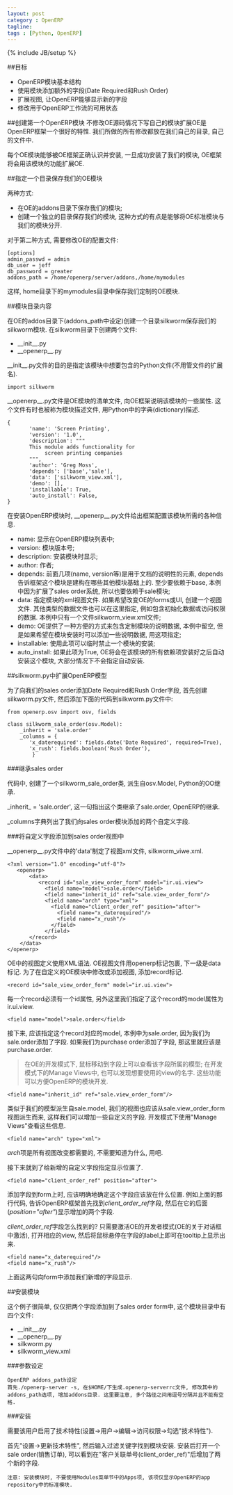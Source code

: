 ```yaml
---
layout: post
category : OpenERP
tagline:
tags : [Python, OpenERP]
---
```

{% include JB/setup %}

##目标

* OpenERP模块基本结构
* 使用模块添加额外的字段(Date Required和Rush Order)
* 扩展视图, 让OpenERP能够显示新的字段
* 修改用于OpenERP工作流的可用状态

##创建第一个OpenERP模块
不修改OE源码情况下写自己的模块扩展OE是OpenERP框架一个很好的特性. 我们所做的所有修改都放在我们自己的目录, 自己的文件中.

每个OE模块能够被OE框架正确认识并安装, 一旦成功安装了我们的模块, OE框架将会用该模块的功能扩展OE.

##指定一个目录保存我们的OE模块

两种方式:

* 在OE的addons目录下保存我们的模块;
* 创建一个独立的目录保存我们的模块, 这种方式的有点是能够将OE标准模块与我们的模块分开.

对于第二种方式, 需要修改OE的配置文件:

    [options]
    admin_passwd = admin
    db_user = jeff
    db_password = greater
    addons_path = /home/openerp/server/addons,/home/mymodules

这样, home目录下的mymodules目录中保存我们定制的OE模块.

##模块目录内容

在OE的addos目录下(addons_path中设定)创建一个目录silkworm保存我们的silkworm模块. 在silkworm目录下创建两个文件:

* \_\_init\_\_.py
* \_\_openerp\_\_.py

\_\_init\_\_.py文件的目的是指定该模块中想要包含的Python文件(不用管文件的扩展名).

    import silkworm

\_\_openerp\_\_.py文件是OE模块的清单文件, 向OE框架说明该模块的一些属性. 这个文件有时也被称为模块描述文件, 用Python中的字典(dictionary)描述.

    {
           'name': 'Screen Printing',
           'version': '1.0',
           'description': """
           This module adds functionality for
                screen printing companies
           """,
           'author': 'Greg Moss',
           'depends': ['base','sale'],
           'data': ['silkworm_view.xml'],
           'demo': [],
           'installable': True,
           'auto_install': False,
    }

在安装OpenERP模块时, \_\_openerp\_\_.py文件给出框架配置该模块所需的各种信息.

* name: 显示在OpenERP模块列表中;
* version: 模块版本号;
* description: 安装模块时显示;
* author: 作者;
* depends: 前面几项(name, version等)是用于文档的说明性的元素, depends告诉框架这个模块是建构在哪些其他模块基础上的. 至少要依赖于base, 本例中因为扩展了sales order系统, 所以也要依赖于sale模块;
* data: 指定模块的xml视图文件. 如果希望改变OE的forms或UI, 创建一个视图文件. 其他类型的数据文件也可以在这里指定, 例如包含初始化数据或访问权限的数据. 本例中只有一个文件silkworm_view.xml文件;
* demo: OE提供了一种方便的方式来包含定制模块的说明数据, 本例中留空, 但是如果希望在模块安装时可以添加一些说明数据, 用这项指定;
* installable: 使用此项可以临时禁止一个模块的安装;
* auto_install: 如果此项为True, OE将会在该模块的所有依赖项安装好之后自动安装这个模块, 大部分情况下不会指定自动安装.

##silkworm.py中扩展OpenERP模型

为了向我们的sales order添加Date Required和Rush Order字段, 首先创建silkworm.py文件, 然后添加下面的代码到silkworm.py文件中:

    from openerp.osv import osv, fields

    class silkworm_sale_order(osv.Model):
        _inherit = 'sale.order'
        _columns = {
           'x_daterequired': fields.date('Date Required', required=True),
           'x_rush': fields.boolean('Rush Order'),
            }

###继承sales order

代码中, 创建了一个silkworm_sale_order类, 派生自osv.Model, Python的OO继承.

\_inherit\_ = 'sale.order', 这一句指出这个类继承了sale.order, OpenERP的继承.

\_columns字典列出了我们向sales order模块添加的两个自定义字段.

###将自定义字段添加到sales order视图中

\_\_openerp\_\_.py文件中的'data'制定了视图xml文件, silkworm_viwe.xml.

    <?xml version="1.0" encoding="utf-8"?>
       <openerp>
           <data>
              <record id="sale_view_order_form" model="ir.ui.view">
                <field name="model">sale.order</field>
                <field name="inherit_id" ref="sale.view_order_form"/>
                <field name="arch" type="xml">
                  <field name="client_order_ref" position="after">
                    <field name="x_daterequired"/>
                    <field name="x_rush"/>
                  </field>
                </field>
           </record>
        </data>
    </openerp>

OE中的视图定义使用XML语法. OE视图文件用openerp标记包裹, 下一级是data标记. 为了在自定义的OE模块中修改或添加视图, 添加record标记.

    <record id="sale_view_order_form" model="ir.ui.view">

每一个record必须有一个id属性, 另外这里我们指定了这个record的model属性为ir.ui.view.

    <field name="model">sale.order</field>

接下来, 应该指定这个record对应的model, 本例中为sale.order, 因为我们为sale.order添加了字段. 如果我们为purchase order添加了字段, 那这里就应该是purchase.order.

> 在OE的开发模式下, 鼠标移动到字段上可以查看该字段所属的模型; 在开发模式下的Manage Views中, 也可以发现想要使用的view的名字. 这些功能可以方便OpenERP的模块开发.

    <field name="inherit_id" ref="sale.view_order_form"/>

类似于我们的模型派生自sale.model, 我们的视图也应该从sale.view\_order\_form视图派生而来, 这样我们可以增加一些自定义的字段. 开发模式下使用"Manage Views"查看这些信息.

    <field name="arch" type="xml">

*arch*项是所有视图改变都需要的, 不需要知道为什么, 用吧.

接下来就到了给新增的自定义字段指定显示位置了.

    <field name="client_order_ref" position="after">

添加字段到form上时, 应该明确地确定这个字段应该放在什么位置. 例如上面的那行代码, 告诉OpenERP框架首先找到*client_order_ref*字段, 然后在它的后面(*position="after"*)显示增加的两个字段.

*client_order_ref*字段怎么找到的? 只需要激活OE的开发者模式(OE的关于对话框中激活), 打开相应的view, 然后将鼠标悬停在字段的label上即可在tooltip上显示出来.

    <field name="x_daterequired"/>
    <field name="x_rush"/>

上面这两句向form中添加我们新增的字段显示.

##安装模块

这个例子很简单, 仅仅把两个字段添加到了sales order form中, 这个模块目录中有四个文件:

* \_\_init\_\_.py
* \_\_openerp\_\_.py
* silkworm.py
* silkworm_view.xml

###参数设定

    OpenERP addons_path设定
    首先./openerp-server -s, 在$HOME/下生成.openerp-serverrc文件, 修改其中的addons_path选项, 增加addons目录. 这里要注意, 多个路径之间用逗号分隔并且不能有空格.

###安装

需要该用户启用了技术特性(设置->用户->编辑->访问权限->勾选"技术特性").

首先"设置->更新技术特性", 然后输入过滤关键字找到模块安装. 安装后打开一个sale order(销售订单), 可以看到在"客户关联单号(client_order_ref)"后增加了两个新的字段.

    注意: 安装模块时, 不要使用Modules菜单节中的Apps项, 该项仅显示OpenERP的app repository中的标准模块.

